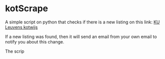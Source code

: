 # kotScrape
A simple script on python that checks if there is a new listing on this link: [KU Leuvens kotwijs](https://www.kotwijs.be/kamers-zoeken?prd_ads%5BsortBy%5D=prd_ads)

If a new listing was found, then it will send an email from your own email to notify you about this change. 

The scrip
